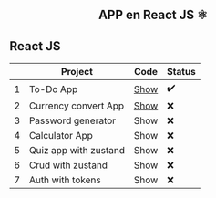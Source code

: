 <div align="center">
    <h2>APP en React JS ⚛️</h2>
</div>

## React JS

|  | Project | Code | Status |
| --- | --- | --- | --- |
| 1 | To-Do App | [Show](projects/01-to-do/)  | :heavy_check_mark: |
| 2 | Currency convert App | [Show](projects/02-currency-convert) | :x: |
| 3 | Password generator | Show | :x: |
| 4 | Calculator App | Show | :x: |
| 5 | Quiz app with zustand | Show | :x: |
| 6 | Crud with zustand | Show | :x: |
| 7 | Auth with tokens | Show | :x: |
